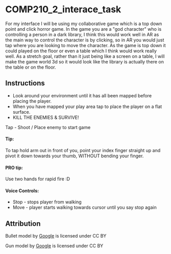 # COMP210_2_interace_task

For my interface I will be using my collaborative game which is a top down point and click horror game. In the game you are a "god character" who is controlling a person in a dark library, I think this would work well in AR as the main way to control the character is by clicking, so in AR you would just tap where you are looking to move the character. As the game is top down it could played on the floor or even a table which I think would work really well. As a stretch goal, rather than it just being like a screen on a table, I will make the game world 3d so it would look like the library is actually there on the table or on the floor. 

## Instructions
* Look around your environment until it has all been mapped before placing the player.
* When you have mapped your play area tap to place the player on a flat surface.
* KILL THE ENEMIES & SURVIVE!

Tap - Shoot / Place enemy to start game
#### Tip: #### 
To tap hold arm out in front of you, point your index finger straight up and pivot it down towards your thumb, WITHOUT bending your finger.
#### PRO tip: #####
Use two hands for rapid fire :D

#### Voice Controls: ####
* Stop - stops player from walking
* Move - player starts walking towards cursor until you say stop again

## Attribution
Bullet model by [Google](https://poly.google.com/view/2_eJPKc_a_D) is licensed under CC BY

Gun model by [Google](https://poly.google.com/view/4Rq3N_nqFRT) is licensed under CC BY 
